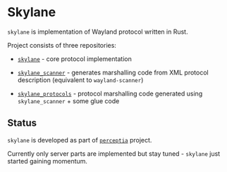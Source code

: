 Skylane
=======

`skylane` is implementation of Wayland protocol written in Rust.

Project consists of three repositories:

 - [`skylane`](https://github.com/perceptia/skylane) - core protocol implementation

 - [`skylane_scanner`](https://github.com/perceptia/skylane_scanner) - generates marshalling code
   from XML protocol description (equivalent to `wayland-scanner`)

 - [`skylane_protocols`](https://github.com/perceptia/skylane_protocols) - protocol marshalling code
   generated using `skylane_scanner` + some glue code

Status
------

`skylane` is developed as part of [`perceptia`](https://github.com/perceptia/perceptia) project.

Currently only server parts are implemented but stay tuned - `skylane` just started gaining
momentum.
